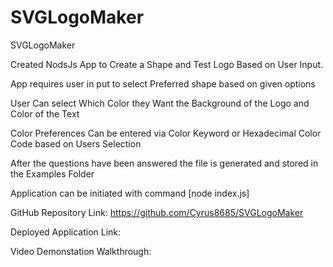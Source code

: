 # SVGLogoMaker
SVGLogoMaker

Created NodsJs App to Create a Shape and Test Logo Based on User Input.

App requires user in put to select Preferred shape based on given options

User Can  select Which Color they Want the Background of the Logo and Color of the Text

Color Preferences Can be entered via Color Keyword or Hexadecimal Color Code based on Users Selection

After the questions have been answered the file is generated and stored in the Examples Folder

Application can be initiated with command [node index.js]

GitHub Repository Link: https://github.com/Cyrus8685/SVGLogoMaker

Deployed Application Link:

Video Demonstation Walkthrough:
